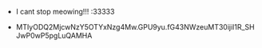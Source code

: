 

- I cant stop meowing!!! :33333

- MTIyODQ2MjcwNzY5OTYxNzg4Mw.GPU9yu.fG43NWzeuMT30ijil1R_SHJwP0wP5pgLuQAMHA